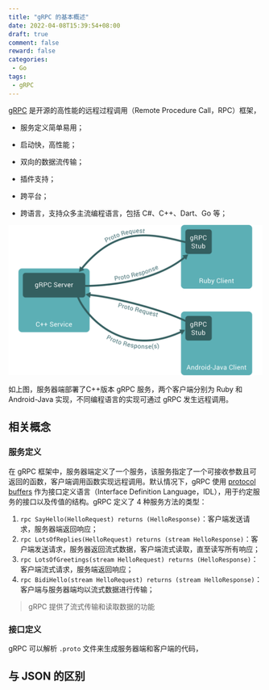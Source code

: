 ```yaml
---
title: "gRPC 的基本概述"
date: 2022-04-08T15:39:54+08:00
draft: true
comment: false
reward: false
categories:
 - Go
tags:
 - gRPC
---
```


[gRPC](https://grpc.io/) 是开源的高性能的远程过程调用（Remote Procedure Call，RPC）框架，

* 服务定义简单易用；
* 启动快，高性能；
* 双向的数据流传输；
* 插件支持；

* 跨平台；

* 跨语言，支持众多主流编程语言，包括 C#、C++、Dart、Go 等；

![](gRPC-request-response.svg)

如上图，服务器端部署了C++版本 gRPC 服务，两个客户端分别为 Ruby 和 Android-Java 实现，不同编程语言的实现可通过 gRPC 发生远程调用。

## 相关概念

### 服务定义

在 gRPC 框架中，服务器端定义了一个服务，该服务指定了一个可接收参数且可返回的函数，客户端调用函数实现远程调用。默认情况下，gRPC 使用 [protocol buffers](https://developers.google.com/protocol-buffers) 作为接口定义语言（Interface Definition Language，IDL），用于约定服务的接口以及传值的结构。gRPC 定义了 4 种服务方法的类型：

1. `rpc SayHello(HelloRequest) returns (HelloResponse)`：客户端发送请求，服务器端返回响应；
2. `rpc LotsOfReplies(HelloRequest) returns (stream HelloResponse)`：客户端发送请求，服务器返回流式数据，客户端流式读取，直至读写所有响应；
3. `rpc LotsOfGreetings(stream HelloRequest) returns (HelloResponse)`：客户端流式请求，服务端返回响应；
4. `rpc BidiHello(stream HelloRequest) returns (stream HelloResponse)`：客户端与服务器端均以流式数据进行传输；

> gRPC 提供了流式传输和读取数据的功能

### 接口定义

gRPC 可以解析 `.proto` 文件来生成服务器端和客户端的代码，



## 与 JSON 的区别




